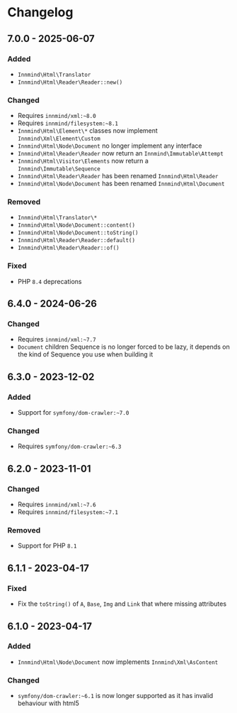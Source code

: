 # Changelog

## 7.0.0 - 2025-06-07

### Added

- `Innmind\Html\Translator`
- `Innmind\Html\Reader\Reader::new()`

### Changed

- Requires `innmind/xml:~8.0`
- Requires `innmind/filesystem:~8.1`
- `Innmind\Html\Element\*` classes now implement `Innmind\Xml\Element\Custom`
- `Innmind\Html\Node\Document` no longer implement any interface
- `Innmind\Html\Reader\Reader` now return an `Innmind\Immutable\Attempt`
- `Innmind\Html\Visitor\Elements` now return a `Innmind\Immutable\Sequence`
- `Innmind\Html\Reader\Reader` has been renamed `Innmind\Html\Reader`
- `Innmind\Html\Node\Document` has been renamed `Innmind\Html\Document`

### Removed

- `Innmind\Html\Translator\*`
- `Innmind\Html\Node\Document::content()`
- `Innmind\Html\Node\Document::toString()`
- `Innmind\Html\Reader\Reader::default()`
- `Innmind\Html\Reader\Reader::of()`

### Fixed

- PHP `8.4` deprecations

## 6.4.0 - 2024-06-26

### Changed

- Requires `innmind/xml:~7.7`
- `Document` children Sequence is no longer forced to be lazy, it depends on the kind of Sequence you use when building it

## 6.3.0 - 2023-12-02

### Added

- Support for `symfony/dom-crawler:~7.0`

### Changed

- Requires `symfony/dom-crawler:~6.3`

## 6.2.0 - 2023-11-01

### Changed

- Requires `innmind/xml:~7.6`
- Requires `innmind/filesystem:~7.1`

### Removed

- Support for PHP `8.1`

## 6.1.1 - 2023-04-17

### Fixed

- Fix the `toString()` of `A`, `Base`, `Img` and `Link` that where missing attributes

## 6.1.0 - 2023-04-17

### Added

- `Innmind\Html\Node\Document` now implements `Innmind\Xml\AsContent`

### Changed

- `symfony/dom-crawler:~6.1` is now longer supported as it has invalid behaviour with html5
